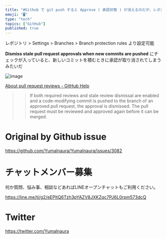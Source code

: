 ```yaml
---
title: "#Github で git push すると Approve ( 承認状態 ) が消えるのだが、レポジトリの設定で変更可能っぽい。 ( Di"
emoji: "🖥"
type: "tech"
topics: ["GitHub"]
published: true
---
```


レポジトリ > Settings > Branches > Branch protection rules より設定可能

**Dismiss stale pull request approvals when new commits are pushed** にチェックが入っていると、新しいコミットを積むときに承認が取り消されてしまうみたいだ

![image](https://user-images.githubusercontent.com/13635059/79624792-17d60680-815f-11ea-849c-a216ab5f06c4.png)

[About pull request reviews - GitHub Help](https://help.github.com/en/github/collaborating-with-issues-and-pull-requests/about-pull-request-reviews)

>>If both required reviews and stale review dismissal are enabled and a code-modifying commit is pushed to the branch of an approved pull request, the approval is dismissed. The pull request must be reviewed and approved again before it can be merged.

# Original by Github issue

https://github.com/YumaInaura/YumaInaura/issues/3082











<!-- Update From Qiita API -->

# チャットメンバー募集


何か質問、悩み事、相談などあればLINEオープンチャットもご利用ください。

https://line.me/ti/g2/eEPltQ6Tzh3pYAZV8JXKZqc7PJ6L0rpm573dcQ





# Twitter


https://twitter.com/YumaInaura


<!-- Update From Qiita API -->


